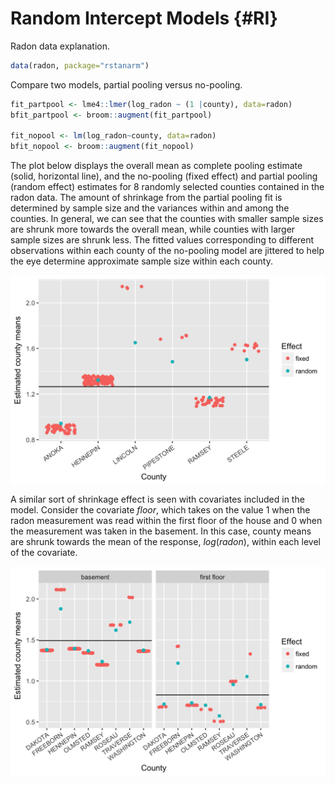 
# Random Intercept Models {#RI}

Radon data explanation.


```r
data(radon, package="rstanarm")
```

Compare two models, partial pooling versus no-pooling.


```r
fit_partpool <- lme4::lmer(log_radon ~ (1 |county), data=radon)
bfit_partpool <- broom::augment(fit_partpool)

fit_nopool <- lm(log_radon~county, data=radon)
bfit_nopool <- broom::augment(fit_nopool)
```

The plot below displays the overall mean as complete pooling estimate (solid, horizontal line), and the no-pooling (fixed effect) and partial pooling (random effect) estimates for 8 randomly selected counties contained in the radon data.  The amount of shrinkage from the partial pooling fit is determined by sample size and the variances within and among the counties.  In general, we can see that the counties with smaller sample sizes are shrunk more towards the overall mean, while counties with larger sample sizes are shrunk less.  The fitted values corresponding to different observations within each county of the no-pooling model are jittered to help the eye determine approximate sample size within each county.

<img src="random_intercept_files/figure-html/unnamed-chunk-4-1.png" width="576" style="display: block; margin: auto;" />

A similar sort of shrinkage effect is seen with covariates included in the model.  Consider the covariate $floor$, which takes on the value $1$ when the radon measurement was read within the first floor of the house and $0$ when the measurement was taken in the basement. In this case, county means are shrunk towards the mean of the response, $log(radon)$, within each level of the covariate.

<img src="random_intercept_files/figure-html/unnamed-chunk-5-1.png" width="576" style="display: block; margin: auto;" />

